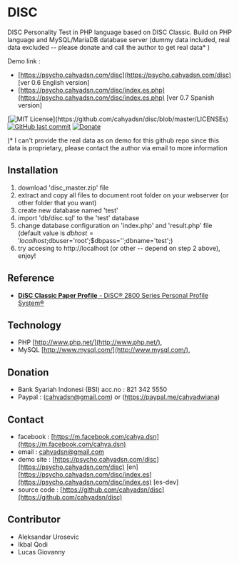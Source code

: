# DISC
DISC Personality Test in PHP language based on DISC Classic. Build on PHP language and MySQL/MariaDB database server (dummy data included, real data excluded -- please donate and call the author to get real data* )  

Demo link : 
- [https://psycho.cahyadsn.com/disc](https://psycho.cahyadsn.com/disc) [ver 0.6 English version]
- [https://psycho.cahyadsn.com/disc/index.es.php](https://psycho.cahyadsn.com/disc/index.es.php) [ver 0.7 Spanish version] 

[![MIT License](https://img.shields.io/apm/l/atomic-design-ui.svg?)](https://github.com/cahyadsn/disc/blob/master/LICENSEs)
[![GitHub last commit](https://img.shields.io/github/last-commit/google/skia.svg?style=flat)]()
[![Donate](https://img.shields.io/badge/$-support-ff69b4.svg?style=flat)](https://paypal.me/cahyadwiana)  

)* I can't provide the real data as on demo for this github repo since this data is proprietary, please contact the author via email to more information 

## Installation
1. download 'disc_master.zip' file
2. extract and copy all files to document root folder on your webserver (or other folder that you want)
3. create new database named 'test'
4. import 'db/disc.sql' to the 'test' database
5. change database configuration on 'index.php' and 'result.php' file (default value is $dbhost='localhost;$dbuser='root';$dbpass='';dbname='test';) 
6. try accesing to http://localhost (or other -- depend on step 2 above), enjoy!

## Reference
+ [**DiSC Classic Paper Profile** -  DiSC® 2800 Series Personal Profile System®](https://www.discprofile.com/products/disc-classic/) 

## Technology
+ PHP [http://www.php.net/](http://www.php.net/), 
+ MySQL [http://www.mysql.com/](http://www.mysql.com/), 

## Donation
+ Bank Syariah Indonesi (BSI) acc.no : 821 342 5550
+ Paypal : (cahyadsn@gmail.com) or (https://paypal.me/cahyadwiana)

## Contact
+ facebook : [https://m.facebook.com/cahya.dsn](https://m.facebook.com/cahya.dsn)
+ email : [cahyadsn@gmail.com](mailto:cahyadsn@gmail.com)
+ demo site    : [https://psycho.cahyadsn.com/disc](https://psycho.cahyadsn.com/disc) [en] [https://psycho.cahyadsn.com/disc/index.es](https://psycho.cahyadsn.com/disc/index.es) [es-dev]
+ source code  : [https://github.com/cahyadsn/disc](https://github.com/cahyadsn/disc)

## Contributor
+ Aleksandar Urosevic
+ Ikbal Qodi
+ Lucas Giovanny
